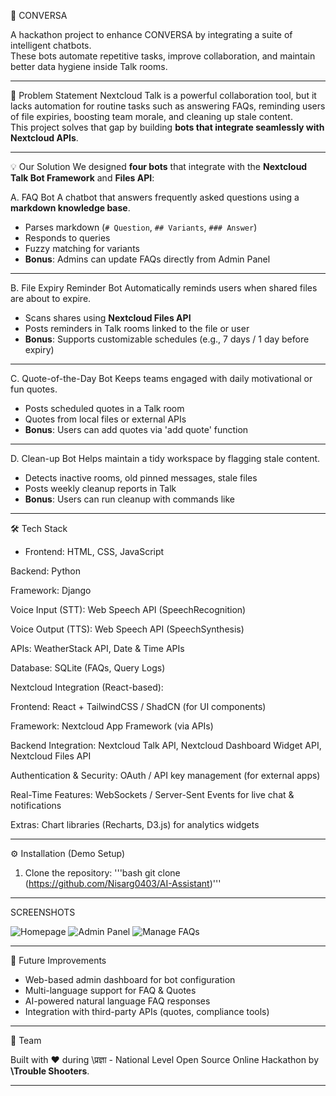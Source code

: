 🤖 CONVERSA

A hackathon project to enhance CONVERSA by integrating a suite of intelligent chatbots.  
These bots automate repetitive tasks, improve collaboration, and maintain better data hygiene inside Talk rooms.  

---

🚩 Problem Statement
Nextcloud Talk is a powerful collaboration tool, but it lacks automation for routine tasks such as answering FAQs, reminding users of file expiries, boosting team morale, and cleaning up stale content.  
This project solves that gap by building **bots that integrate seamlessly with Nextcloud APIs**.

---

💡 Our Solution
We designed **four bots** that integrate with the **Nextcloud Talk Bot Framework** and **Files API**:

A. FAQ Bot
A chatbot that answers frequently asked questions using a **markdown knowledge base**.  
- Parses markdown (`# Question`, `## Variants`, `### Answer`)  
- Responds to queries  
- Fuzzy matching for variants  
- **Bonus**: Admins can update FAQs directly from Admin Panel  

---

B. File Expiry Reminder Bot
Automatically reminds users when shared files are about to expire.  
- Scans shares using **Nextcloud Files API**  
- Posts reminders in Talk rooms linked to the file or user  
- **Bonus**: Supports customizable schedules (e.g., 7 days / 1 day before expiry)  

---

C. Quote-of-the-Day Bot
Keeps teams engaged with daily motivational or fun quotes.  
- Posts scheduled quotes in a Talk room  
- Quotes from local files or external APIs  
- **Bonus**: Users can add quotes via 'add quote' function  

---

D. Clean-up Bot
Helps maintain a tidy workspace by flagging stale content.  
- Detects inactive rooms, old pinned messages, stale files  
- Posts weekly cleanup reports in Talk  
- **Bonus**: Users can run cleanup with commands like 

---

🛠️ Tech Stack
- Frontend: HTML, CSS, JavaScript

Backend: Python

Framework: Django

Voice Input (STT): Web Speech API (SpeechRecognition)

Voice Output (TTS): Web Speech API (SpeechSynthesis)

APIs: WeatherStack API, Date & Time APIs

Database: SQLite (FAQs, Query Logs)

Nextcloud Integration (React-based):

Frontend: React + TailwindCSS / ShadCN (for UI components)

Framework: Nextcloud App Framework (via APIs)

Backend Integration: Nextcloud Talk API, Nextcloud Dashboard Widget API, Nextcloud Files API

Authentication & Security: OAuth / API key management (for external apps)

Real-Time Features: WebSockets / Server-Sent Events for live chat & notifications

Extras: Chart libraries (Recharts, D3.js) for analytics widgets

---

⚙️ Installation (Demo Setup)

1. Clone the repository:
   '''bash
   git clone (https://github.com/Nisarg0403/AI-Assistant)'''


---

SCREENSHOTS

![Homepage](static/images/Homepage.png)
![Admin Panel](static/images/Admin_panel.png)
![Manage FAQs](static/images/Manage_faqs.png)

---

🔮 Future Improvements

* Web-based admin dashboard for bot configuration
* Multi-language support for FAQ & Quotes
* AI-powered natural language FAQ responses
* Integration with third-party APIs (quotes, compliance tools)

---

👥 Team

Built with ❤️ during \प्रज्ञा - National Level Open Source Online Hackathon by **\Trouble Shooters**.

---



